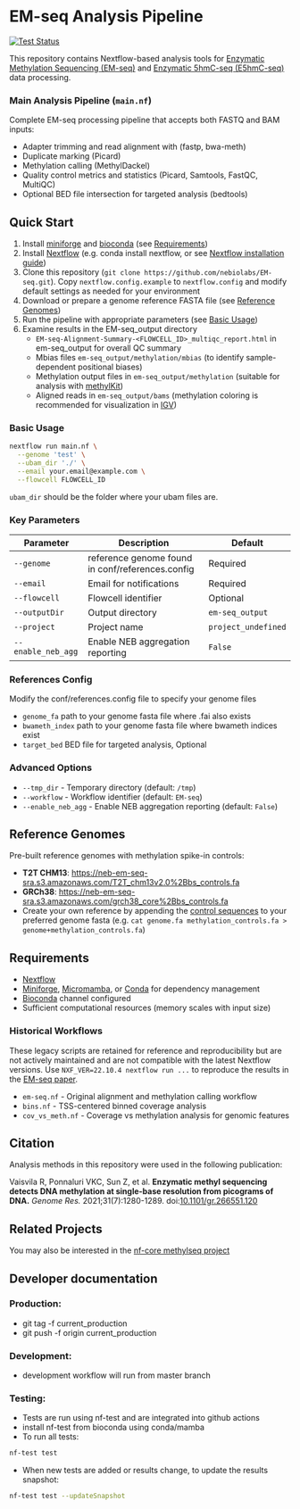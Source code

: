 # EM-seq Analysis Pipeline

[![Test Status](https://github.com/nebiolabs/EM-seq/actions/workflows/test.yml/badge.svg)](https://github.com/nebiolabs/EM-seq/actions)

This repository contains Nextflow-based analysis tools for [Enzymatic Methylation Sequencing (EM-seq)](https://www.neb.com/products/e7120-nebnext-enzymatic-methyl-seq-kit) and [Enzymatic 5hmC-seq (E5hmC-seq)](https://www.neb.com/en-us/products/e3350nebnext-enzymatic-methyl-seq-5hmc-kit) data processing.

### Main Analysis Pipeline (`main.nf`)
Complete EM-seq processing pipeline that accepts both FASTQ and BAM inputs:
- Adapter trimming and read alignment with (fastp, bwa-meth)
- Duplicate marking (Picard)
- Methylation calling (MethylDackel)
- Quality control metrics and statistics (Picard, Samtools, FastQC, MultiQC)
- Optional BED file intersection for targeted analysis (bedtools)

## Quick Start
1. Install [miniforge](https://conda-forge.org/download/) and [bioconda](https://bioconda.github.io/) (see [Requirements](<README#Requirements>))
1. Install [Nextflow](https://www.nextflow.io/) (e.g. conda install nextflow, or see [Nextflow installation guide](https://www.nextflow.io/docs/latest/getstarted.html#installation))
1. Clone this repository (`git clone https://github.com/nebiolabs/EM-seq.git`). Copy `nextflow.config.example` to `nextflow.config` and modify default settings as needed for your environment
1. Download or prepare a genome reference FASTA file (see [Reference Genomes](<README#Reference Genomes>))
1. Run the pipeline with appropriate parameters (see [Basic Usage](<README#Basic Usage>))
1. Examine results in the EM-seq_output directory
   - `EM-seq-Alignment-Summary-<FLOWCELL_ID>_multiqc_report.html` in em-seq_output for overall QC summary
   - Mbias files `em-seq_output/methylation/mbias` (to identify sample-dependent positional biases)
   - Methylation output files in `em-seq_output/methylation` (suitable for analysis with [methylKit](https://bioconductor.org/packages/release/bioc/html/methylKit.html))
   - Aligned reads in `em-seq_output/bams` (methylation coloring is recommended for visualization in [IGV](https://igv.org/doc/desktop/#UserGuide/tracks/alignments/bisulfite_sequencing/))

### Basic Usage
```bash
nextflow run main.nf \
  --genome 'test' \
  --ubam_dir './' \
  --email your.email@example.com \
  --flowcell FLOWCELL_ID
```
`ubam_dir` should be the folder where your ubam files are.

### Key Parameters
| Parameter | Description | Default |
|-----------|-------------|---------|
| `--genome` | reference genome found in conf/references.config | Required |
| `--email` | Email for notifications | Required |
| `--flowcell` | Flowcell identifier | Optional |
| `--outputDir` | Output directory | `em-seq_output` |
| `--project` | Project name | `project_undefined` |
| `--enable_neb_agg` | Enable NEB aggregation reporting | `False` |

### References Config

Modify the conf/references.config file to specify your genome files
- `genome_fa` path to your genome fasta file where .fai also exists 
- `bwameth_index` path to your genome fasta file where bwameth indices exist 
- `target_bed` BED file for targeted analysis, Optional 

### Advanced Options
- `--tmp_dir` - Temporary directory (default: `/tmp`)
- `--workflow` - Workflow identifier (default: `EM-seq`)
- `--enable_neb_agg` - Enable NEB aggregation reporting (default: `False`)


## Reference Genomes
Pre-built reference genomes with methylation spike-in controls:
- **T2T CHM13**: https://neb-em-seq-sra.s3.amazonaws.com/T2T_chm13v2.0%2Bbs_controls.fa
- **GRCh38**: https://neb-em-seq-sra.s3.amazonaws.com/grch38_core%2Bbs_controls.fa
- Create your own reference by appending the [control sequences](methylation_controls.fa) to your preferred genome fasta (e.g. `cat genome.fa methylation_controls.fa > genome+methylation_controls.fa`)

## Requirements
- [Nextflow](https://www.nextflow.io/)
- [Miniforge](https://conda-forge.org/download/), [Micromamba](https://mamba.readthedocs.io/en/latest/installation/micromamba-installation.html), or [Conda](https://docs.conda.io/projects/conda/en/stable/) for dependency management
- [Bioconda](https://bioconda.github.io/) channel configured
- Sufficient computational resources (memory scales with input size)

### Historical Workflows
These legacy scripts are retained for reference and reproducibility but are not actively maintained and are not compatible with the latest Nextflow versions. Use `NXF_VER=22.10.4 nextflow run ...` to reproduce the results in the [EM-seq paper](README#Citation).
- `em-seq.nf` - Original alignment and methylation calling workflow
- `bins.nf` - TSS-centered binned coverage analysis
- `cov_vs_meth.nf` - Coverage vs methylation analysis for genomic features

## Citation
Analysis methods in this repository were used in the following publication:

Vaisvila R, Ponnaluri VKC, Sun Z, et al. **Enzymatic methyl sequencing detects DNA methylation at single-base resolution from picograms of DNA.** *Genome Res.* 2021;31(7):1280-1289. doi:[10.1101/gr.266551.120](https://doi.org/10.1101/gr.266551.120)

## Related Projects
You may also be interested in the [nf-core methylseq project](https://nf-co.re/methylseq/2.5.0)

## Developer documentation
### Production:
 - git tag -f current_production
 - git push -f origin current_production

 ### Development:
 - development workflow will run from master branch

 ### Testing:
 - Tests are run using nf-test and are integrated into github actions
 - install nf-test from bioconda using conda/mamba
 - To run all tests:
 ```bash
nf-test test
```
- When new tests are added or results change, to update the results snapshot:
```bash
nf-test test --updateSnapshot
```

